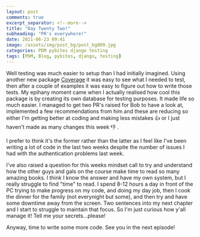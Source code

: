```yaml
---
layout: post
comments: true
excerpt_separator: <!--more-->
title: "Day Twenty Two!"
subheading: "PR's everywhere!"
date: 2021-06-23 09:41
image: /assets/img/post_bg/post_bg009.jpg
categories: PDM pybites django testing
tags: [PDM, Blog, pybites, django, testing]
---
```

Well testing was much easier to setup than I had initially imagined. Using another new package [Coverage](https://coverage.readthedocs.io/en/coverage-5.5/) it was easy to see what I needed to test, then after a couple of examples it was easy to figure out how to write those tests. My epihany moment came when I actually realised how cool this package is by creating its own database for testing purposes. It made life so much easier. <!--more-->I managed to get two PR's raised for Bob to have a look at, implemented a few recommendations from him and these are reducing so either I'm getting better at coding and making less mistakes 👍 or I just haven't made as many changes this week 👎 .  
  
I prefer to think it's the former rather than the latter as I feel like I've been writing a lot of code in the last two weeks despite the number of issues I had with the authentication problems last week.  
  
I've also raised a question for this weeks mindset call to try and understand how the other guys and gals on the course make time to read so many amazing books. I think I know the answer and have my own system, but I really struggle to find "time" to read. I spend 8-12 hours a day in front of the PC trying to make progress on my code, and doing my day job, then I cook the dinner for the family (not everynight but some), and then try and have some downtime away from the screen. Two sentences into my next chapter and I start to struggle to maintain that focus. So I'm just curious how y'all manage it! Tell me your secrets...please!  
  
Anyway, time to write some more code. See you in the next episode!
